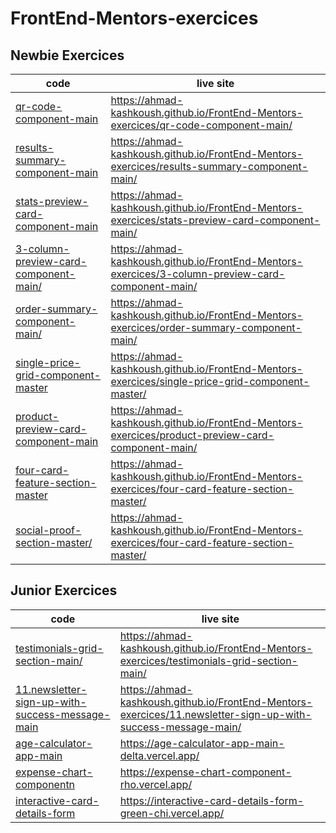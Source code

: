 # FrontEnd-Mentors-exercices

## Newbie Exercices

| code                                                                           | live site                                                                                          |
| ------------------------------------------------------------------------------ | -------------------------------------------------------------------------------------------------- |
| [qr-code-component-main](qr-code-component-main/)                              | https://ahmad-kashkoush.github.io/FrontEnd-Mentors-exercices/qr-code-component-main/               |
| [results-summary-component-main](results-summary-component-main/)              | https://ahmad-kashkoush.github.io/FrontEnd-Mentors-exercices/results-summary-component-main/       |
| [stats-preview-card-component-main](stats-preview-card-component-main/)        | https://ahmad-kashkoush.github.io/FrontEnd-Mentors-exercices/stats-preview-card-component-main/    |
| [3-column-preview-card-component-main/](3-column-preview-card-component-main/) | https://ahmad-kashkoush.github.io/FrontEnd-Mentors-exercices/3-column-preview-card-component-main/ |
| [order-summary-component-main/](order-summary-component-main/)                 | https://ahmad-kashkoush.github.io/FrontEnd-Mentors-exercices/order-summary-component-main/         |
| [single-price-grid-component-master](single-price-grid-component-master/)      | https://ahmad-kashkoush.github.io/FrontEnd-Mentors-exercices/single-price-grid-component-master/   |
| [product-preview-card-component-main](product-preview-card-component-main/)    | https://ahmad-kashkoush.github.io/FrontEnd-Mentors-exercices/product-preview-card-component-main/  |
| [four-card-feature-section-master](four-card-feature-section-master/)          | https://ahmad-kashkoush.github.io/FrontEnd-Mentors-exercices/four-card-feature-section-master/     |
| [social-proof-section-master/](social-proof-section-master/)                   | https://ahmad-kashkoush.github.io/FrontEnd-Mentors-exercices/four-card-feature-section-master/     |

## Junior Exercices

| code                                                                                                | live site                                                                                                     |
| --------------------------------------------------------------------------------------------------- | ------------------------------------------------------------------------------------------------------------- |
| [testimonials-grid-section-main/](testimonials-grid-section-main/)                                  | https://ahmad-kashkoush.github.io/FrontEnd-Mentors-exercices/testimonials-grid-section-main/                  |
| [11.newsletter-sign-up-with-success-message-main](11.newsletter-sign-up-with-success-message-main/) | https://ahmad-kashkoush.github.io/FrontEnd-Mentors-exercices/11.newsletter-sign-up-with-success-message-main/ |
| [age-calculator-app-main](https://github.com/ahmad-kashkoush/age-calculator-app-main)               | https://age-calculator-app-main-delta.vercel.app/                                                             |
| [expense-chart-componentn](https://github.com/ahmad-kashkoush/expense-chart-component)              | https://expense-chart-component-rho.vercel.app/                                                               |
| [interactive-card-details-form](https://github.com/ahmad-kashkoush/interactive-card-details-form)   | https://interactive-card-details-form-green-chi.vercel.app/                                                   |
